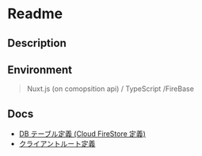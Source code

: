 # Readme

## Description

## Environment

> Nuxt.js (on comopsition api) / TypeScript /FireBase

## Docs

- [DB テーブル定義 (Cloud FireStore 定義)](./.docs/CloudFirestore.md)
- [クライアントルート定義](./.docs/RoutingClient.md)
